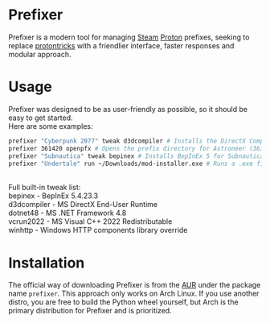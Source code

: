 # Prefixer
Prefixer is a modern tool for managing [Steam](https://store.steampowered.com/) [Proton](https://github.com/ValveSoftware/Proton) prefixes, seeking to replace [protontricks](https://github.com/Matoking/protontricks) with a friendlier interface, faster responses and modular approach.

# Usage
Prefixer was designed to be as user-friendly as possible, so it should be easy to get started.<br>
Here are some examples:
```bash
prefixer "Cyberpunk 2077" tweak d3dcompiler # Installs the DirectX Compiler in Cyberpunk
prefixer 361420 openpfx # Opens the prefix directory for Astroneer (361420) in your default file manager
prefixer "Subnautica" tweak bepinex # Installs BepInEx 5 for Subnautica
prefixer "Undertale" run ~/Downloads/mod-installer.exe # Runs a .exe file with the context of Undertale's wineprefix
```
<br>
Full built-in tweak list:<br>
bepinex      - BepInEx 5.4.23.3<br>
d3dcompiler  - MS DirectX End-User Runtime<br>
dotnet48     - MS .NET Framework 4.8<br>
vcrun2022    - MS Visual C++ 2022 Redistributable<br>
winhttp      - Windows HTTP components library override<br>

# Installation
The official way of downloading Prefixer is from the [AUR](https://aur.archlinux.org/packages/prefixer) under the package name `prefixer`. This approach only works on Arch Linux. If you use another distro, you are free to build the Python wheel yourself, but Arch is the primary distribution for Prefixer and is prioritized.
